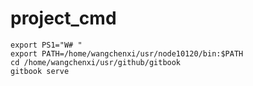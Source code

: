 # project_cmd

```shell
export PS1="W# "
export PATH=/home/wangchenxi/usr/node10120/bin:$PATH
cd /home/wangchenxi/usr/github/gitbook
gitbook serve
```
